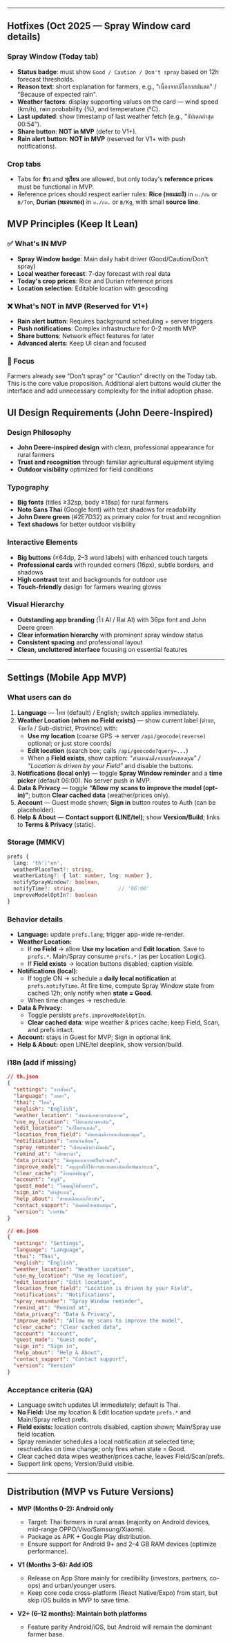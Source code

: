 

---

## Hotfixes (Oct 2025 — Spray Window card details)

### Spray Window (Today tab)
- **Status badge**: must show `Good / Caution / Don't spray` based on 12h forecast thresholds.
- **Reason text**: short explanation for farmers, e.g., "เนื่องจากมีโอกาสฝนตก" / "Because of expected rain".
- **Weather factors**: display supporting values on the card — wind speed (km/h), rain probability (%), and temperature (°C).
- **Last updated**: show timestamp of last weather fetch (e.g., "อัปเดตล่าสุด 00:54").
- **Share button**: **NOT in MVP** (defer to V1+).
- **Rain alert button**: **NOT in MVP** (reserved for V1+ with push notifications).

### Crop tabs
- Tabs for **ข้าว** and **ทุเรียน** are allowed, but only today's **reference prices** must be functional in MVP.  
- Reference prices should respect earlier rules: **Rice (หอมมะลิ)** in `บ./ตัน` or `฿/Ton`, **Durian (หมอนทอง)** in `บ./กก.` or `฿/Kg`, with small **source line**.

## MVP Principles (Keep It Lean)

### ✅ What's IN MVP
- **Spray Window badge**: Main daily habit driver (Good/Caution/Don't spray)
- **Local weather forecast**: 7-day forecast with real data
- **Today's crop prices**: Rice and Durian reference prices
- **Location selection**: Editable location with geocoding

### ❌ What's NOT in MVP (Reserved for V1+)
- **Rain alert button**: Requires background scheduling + server triggers
- **Push notifications**: Complex infrastructure for 0-2 month MVP
- **Share buttons**: Network effect features for later
- **Advanced alerts**: Keep UI clean and focused

### 🎯 Focus
Farmers already see "Don't spray" or "Caution" directly on the Today tab. This is the core value proposition. Additional alert buttons would clutter the interface and add unnecessary complexity for the initial adoption phase.

## UI Design Requirements (John Deere-Inspired)

### Design Philosophy
- **John Deere-inspired design** with clean, professional appearance for rural farmers
- **Trust and recognition** through familiar agricultural equipment styling
- **Outdoor visibility** optimized for field conditions

### Typography
- **Big fonts** (titles ≥32sp, body ≥18sp) for rural farmers
- **Noto Sans Thai** (Google font) with text shadows for readability
- **John Deere green** (#2E7D32) as primary color for trust and recognition
- **Text shadows** for better outdoor visibility

### Interactive Elements
- **Big buttons** (≥64dp, 2–3 word labels) with enhanced touch targets
- **Professional cards** with rounded corners (16px), subtle borders, and shadows
- **High contrast** text and backgrounds for outdoor use
- **Touch-friendly** design for farmers wearing gloves

### Visual Hierarchy
- **Outstanding app branding** (ไร่ AI / Rai AI) with 36px font and John Deere green
- **Clear information hierarchy** with prominent spray window status
- **Consistent spacing** and professional layout
- **Clean, uncluttered interface** focusing on essential features

---

## Settings (Mobile App MVP)

### What users can do
1. **Language** — ไทย (default) / English; switch applies immediately.
2. **Weather Location (when no Field exists)** — show current label (ตำบล, จังหวัด / Sub-district, Province) with:
   - **Use my location** (coarse GPS → server `/api/geocode(reverse)` optional; or just store coords)
   - **Edit location** (search box; calls `/api/geocode?query=...`)
   - When a **Field exists**, show caption: *“ตำแหน่งดึงจากแปลงของคุณ” / “Location is driven by your Field”* and disable the buttons.
3. **Notifications (local only)** — toggle **Spray Window reminder** and a **time picker** (default 06:00). No server push in MVP.
4. **Data & Privacy** — toggle **“Allow my scans to improve the model (opt-in)”**; button **Clear cached data** (weather/prices only).
5. **Account** — Guest mode shown; **Sign in** button routes to Auth (can be placeholder).
6. **Help & About** — **Contact support (LINE/tel)**; show **Version/Build**; links to **Terms & Privacy** (static).

### Storage (MMKV)
```ts
prefs {
  lang: 'th'|'en',
  weatherPlaceText?: string,
  weatherLatLng?: { lat: number, lng: number },
  notifySprayWindow?: boolean,
  notifyTime?: string,              // '06:00'
  improveModelOptIn?: boolean
}
```

### Behavior details
- **Language:** update `prefs.lang`; trigger app-wide re-render.
- **Weather Location:**
  - If **no Field** → allow **Use my location** and **Edit location**. Save to `prefs.*`. Main/Spray consume `prefs.*` (as per Location Logic).
  - If **Field exists** → location buttons disabled; caption visible.
- **Notifications (local):**
  - If toggle ON → schedule a **daily local notification** at `prefs.notifyTime`. At fire time, compute Spray Window state from cached 12h; only notify when **state = Good**.
  - When time changes → reschedule.
- **Data & Privacy:**
  - Toggle persists `prefs.improveModelOptIn`.
  - **Clear cached data**: wipe weather & prices cache; keep Field, Scan, and prefs intact.
- **Account:** stays in Guest for MVP; Sign in optional link.
- **Help & About:** open LINE/tel deeplink, show version/build.

### i18n (add if missing)
```json
// th.json
{
  "settings": "การตั้งค่า",
  "language": "ภาษา",
  "thai": "ไทย",
  "english": "English",
  "weather_location": "ตำแหน่งพยากรณ์อากาศ",
  "use_my_location": "ใช้ตำแหน่งของฉัน",
  "edit_location": "แก้ไขตำแหน่ง",
  "location_from_field": "ตำแหน่งดึงจากแปลงของคุณ",
  "notifications": "การแจ้งเตือน",
  "spray_reminder": "เตือนหน้าต่างฉีดพ่น",
  "remind_at": "เตือนเวลา",
  "data_privacy": "ข้อมูลและความเป็นส่วนตัว",
  "improve_model": "อนุญาตให้ใช้การสแกนของฉันเพื่อพัฒนาระบบ",
  "clear_cache": "ล้างแคชข้อมูล",
  "account": "บัญชี",
  "guest_mode": "โหมดผู้ใช้ชั่วคราว",
  "sign_in": "เข้าสู่ระบบ",
  "help_about": "ช่วยเหลือและเกี่ยวกับ",
  "contact_support": "ติดต่อฝ่ายสนับสนุน",
  "version": "เวอร์ชัน"
}

// en.json
{
  "settings": "Settings",
  "language": "Language",
  "thai": "Thai",
  "english": "English",
  "weather_location": "Weather Location",
  "use_my_location": "Use my location",
  "edit_location": "Edit location",
  "location_from_field": "Location is driven by your Field",
  "notifications": "Notifications",
  "spray_reminder": "Spray Window reminder",
  "remind_at": "Remind at",
  "data_privacy": "Data & Privacy",
  "improve_model": "Allow my scans to improve the model",
  "clear_cache": "Clear cached data",
  "account": "Account",
  "guest_mode": "Guest mode",
  "sign_in": "Sign in",
  "help_about": "Help & About",
  "contact_support": "Contact support",
  "version": "Version"
}
```

### Acceptance criteria (QA)
- Language switch updates UI immediately; default is Thai.
- **No Field:** Use my location & Edit location update `prefs.*` and Main/Spray reflect prefs.
- **Field exists:** location controls disabled, caption shown; Main/Spray use field location.
- Spray reminder schedules a local notification at selected time; reschedules on time change; only fires when state = Good.
- Clear cached data wipes weather/prices cache, leaves Field/Scan/prefs.
- Support link opens; Version/Build visible.


---

## Distribution (MVP vs Future Versions)

- **MVP (Months 0–2): Android only**
  - Target: Thai farmers in rural areas (majority on Android devices, mid-range OPPO/Vivo/Samsung/Xiaomi).
  - Package as APK + Google Play distribution.
  - Ensure support for Android 9+ and 2–4 GB RAM devices (optimize performance).

- **V1 (Months 3–6): Add iOS**
  - Release on App Store mainly for credibility (investors, partners, co-ops) and urban/younger users.
  - Keep core code cross-platform (React Native/Expo) from start, but skip iOS builds in MVP to save time.

- **V2+ (6–12 months): Maintain both platforms**
  - Feature parity Android/iOS, but Android will remain the dominant farmer base.
